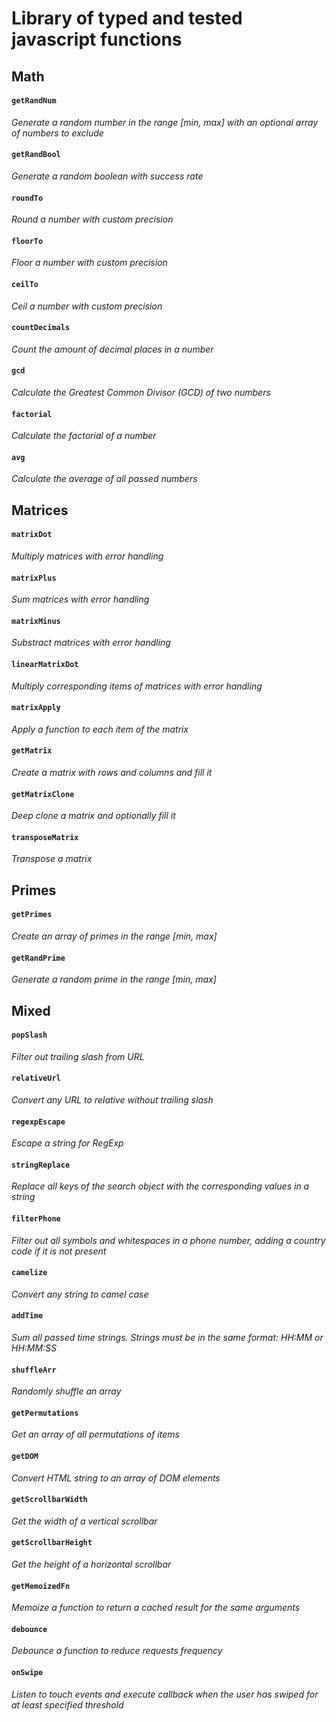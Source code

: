 # Library of typed and tested javascript functions

## Math

#### `getRandNum`

_Generate a random number in the range [min, max] with an optional array of numbers to exclude_

#### `getRandBool`

_Generate a random boolean with success rate_

#### `roundTo`

_Round a number with custom precision_

#### `floorTo`

_Floor a number with custom precision_

#### `ceilTo`

_Ceil a number with custom precision_

#### `countDecimals`

_Count the amount of decimal places in a number_

#### `gcd`

_Calculate the Greatest Common Divisor (GCD) of two numbers_

#### `factorial`

_Calculate the factorial of a number_

#### `avg`

_Calculate the average of all passed numbers_

## Matrices

#### `matrixDot`

_Multiply matrices with error handling_

#### `matrixPlus`

_Sum matrices with error handling_

#### `matrixMinus`

_Substract matrices with error handling_

#### `linearMatrixDot`

_Multiply corresponding items of matrices with error handling_

#### `matrixApply`

_Apply a function to each item of the matrix_

#### `getMatrix`

_Create a matrix with rows and columns and fill it_

#### `getMatrixClone`

_Deep clone a matrix and optionally fill it_

#### `transposeMatrix`

_Transpose a matrix_

## Primes

#### `getPrimes`

_Create an array of primes in the range [min, max]_

#### `getRandPrime`

_Generate a random prime in the range [min, max]_

## Mixed

#### `popSlash`

_Filter out trailing slash from URL_

#### `relativeUrl`

_Convert any URL to relative without trailing slash_

#### `regexpEscape`

_Escape a string for RegExp_

#### `stringReplace`

_Replace all keys of the search object with the corresponding values in a string_

#### `filterPhone`

_Filter out all symbols and whitespaces in a phone number, adding a country code if it is not present_

#### `camelize`

_Convert any string to camel case_

#### `addTime`

_Sum all passed time strings. Strings must be in the same format: HH:MM or HH:MM:SS_

#### `shuffleArr`

_Randomly shuffle an array_

#### `getPermutations`

_Get an array of all permutations of items_

#### `getDOM`

_Convert HTML string to an array of DOM elements_

#### `getScrollbarWidth`

_Get the width of a vertical scrollbar_

#### `getScrollbarHeight`

_Get the height of a horizontal scrollbar_

#### `getMemoizedFn`

_Memoize a function to return a cached result for the same arguments_

#### `debounce`

_Debounce a function to reduce requests frequency_

#### `onSwipe`

_Listen to touch events and execute callback when the user has swiped for at least specified threshold_
